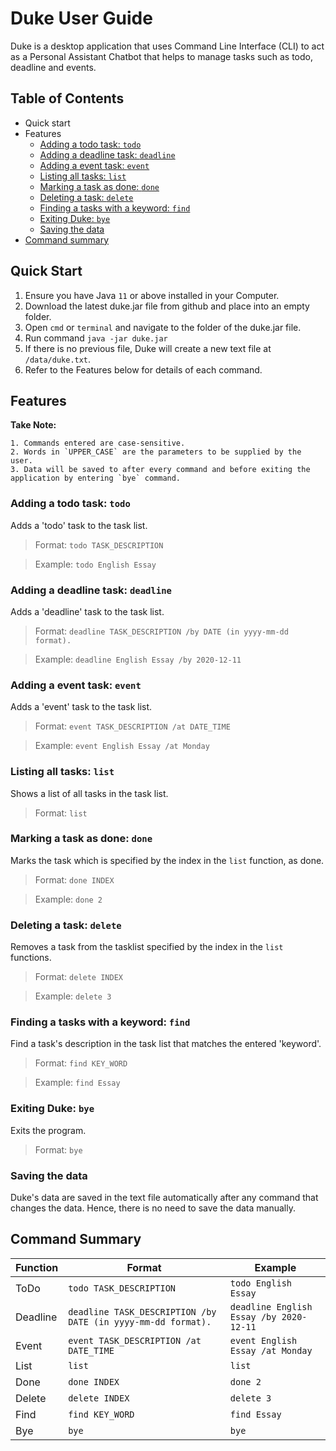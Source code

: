 # Duke User Guide

Duke is a desktop application that uses Command Line Interface (CLI) to act as a Personal Assistant Chatbot 
that helps to manage tasks such as todo, deadline and events. 

## Table of Contents
* Quick start 
* Features 
  * [Adding a todo task: `todo`](#adding-a-todo-task-todo) 
  * [Adding a deadline task: `deadline`](#adding-a-deadline-task-deadline)
  * [Adding a event task: `event`](#adding-a-event-task-event)
  * [Listing all tasks: `list`](#listing-all-tasks-list)
  * [Marking a task as done: `done`](#marking-a-task-as-done-done)
  * [Deleting a task: `delete`](#deleting-a-task-delete)
  * [Finding a tasks with a keyword: `find`](#finding-a-tasks-with-a-keyword-find)
  * [Exiting Duke: `bye`](#exiting-duke-bye)
  * [Saving the data](#saving-the-data)
* [Command summary](#command-summary)


## Quick Start 

1. Ensure you have Java `11` or above installed in your Computer.
2. Download the latest duke.jar file from github and place into an empty folder. 
3. Open `cmd` or `terminal` and navigate to the folder of the duke.jar file.
4. Run command `java -jar duke.jar`
5. If there is no previous file, Duke will create a new text file at `/data/duke.txt`. 
6. Refer to the Features below for details of each command. 

## Features 

**Take Note:**
  ```
  1. Commands entered are case-sensitive. 
  2. Words in `UPPER_CASE` are the parameters to be supplied by the user.
  3. Data will be saved to after every command and before exiting the application by entering `bye` command. 
 ```
  
### Adding a todo task: `todo`

Adds a 'todo' task to the task list. 

> Format: `todo TASK_DESCRIPTION`

> Example: `todo English Essay`


### Adding a deadline task: `deadline`

Adds a 'deadline' task to the task list. 

> Format: `deadline TASK_DESCRIPTION /by DATE (in yyyy-mm-dd format).`

> Example: `deadline English Essay /by 2020-12-11`


### Adding a event task: `event`

Adds a 'event' task to the task list. 

> Format: `event TASK_DESCRIPTION /at DATE_TIME` 

> Example: `event English Essay /at Monday` 

### Listing all tasks: `list`

Shows a list of all tasks in the task list. 

> Format: `list`


### Marking a task as done: `done`

Marks the task which is specified by the index in the `list` function, as done. 

> Format: `done INDEX`

> Example: `done 2`


### Deleting a task: `delete`

Removes a task from the tasklist specified by the index in the `list` functions. 

> Format: `delete INDEX`

> Example: `delete 3` 


### Finding a tasks with a keyword: `find`  

Find a task's description in the task list that matches the entered 'keyword'. 

> Format: `find KEY_WORD`

> Example: `find Essay` 


### Exiting Duke: `bye` 

Exits the program. 

> Format: `bye` 


### Saving the data 

Duke's data are saved in the text file automatically after any command that changes the data. 
Hence, there is no need to save the data manually.


## Command Summary 

| Function  | Format | Example |
| --------- | ------ | ------- |
| ToDo | `todo TASK_DESCRIPTION` | `todo English Essay` |
| Deadline | `deadline TASK_DESCRIPTION /by DATE (in yyyy-mm-dd format).` | `deadline English Essay /by 2020-12-11`|
| Event | `event TASK_DESCRIPTION /at DATE_TIME` | `event English Essay /at Monday` |
| List | `list` | `list` |
| Done | `done INDEX`| `done 2` |
| Delete | `delete INDEX` | `delete 3` |
| Find | `find KEY_WORD` | `find Essay` |
| Bye | `bye` | `bye` |

